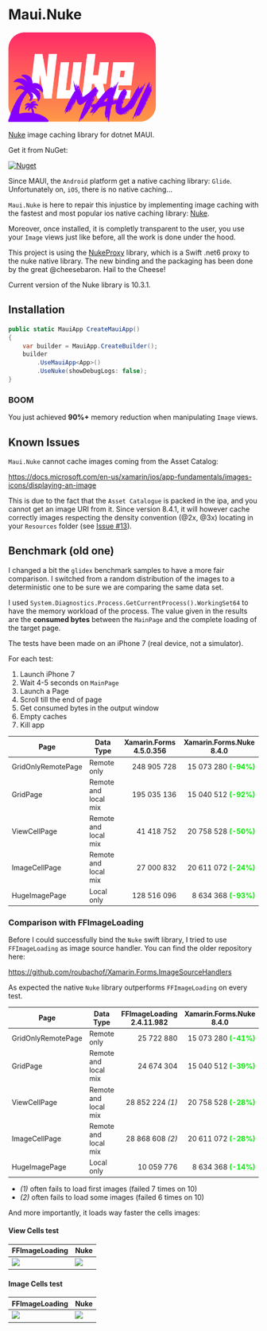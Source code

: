 # Maui.Nuke

<p align="left"><img src="__Docs__/nuke_big.png" height="180"/>

[Nuke](https://github.com/kean/Nuke/) image caching library for dotnet MAUI.

Get it from NuGet:

[![Nuget](https://img.shields.io/nuget/v/Sharpnado.Maui.Nuke.svg)](https://www.nuget.org/packages/sharpnado.maui.nuke)

Since MAUI, the `Android` platform get a native caching library: `Glide`.
Unfortunately on, `iOS`, there is no native caching...

`Maui.Nuke` is here to repair this injustice by implementing image caching with the fastest and most popular ios native caching library: [Nuke](https://github.com/kean/Nuke/).

Moreover, once installed, it is completly transparent to the user, you use your `Image` views just like before, all the work is done under the hood.

This project is using the [NukeProxy](https://github.com/roubachof/NukeProxy) library, which is a Swift .net6 proxy to the nuke native library. The new binding and the packaging has been done by the great @cheesebaron. Hail to the Cheese!

Current version of the Nuke library is 10.3.1.

## Installation

```csharp
public static MauiApp CreateMauiApp()
{
    var builder = MauiApp.CreateBuilder();
    builder
        .UseMauiApp<App>()
        .UseNuke(showDebugLogs: false);
}
```


### BOOM

You just achieved **90%+** memory reduction when manipulating ```Image``` views.


## Known Issues

`Maui.Nuke` cannot cache images coming from the Asset Catalog:

https://docs.microsoft.com/en-us/xamarin/ios/app-fundamentals/images-icons/displaying-an-image

This is due to the fact that the `Asset Catalogue` is packed in the ipa, and you cannot get an image URI from it.
Since version 8.4.1, it will however cache correctly images respecting the density convention (@2x, @3x) locating in your `Resources` folder (see [Issue #13](https://github.com/roubachof/Xamarin.Forms.Nuke/issues/13)).


## Benchmark (old one)

I changed a bit the ```glidex``` benchmark samples to have a more fair comparison. I switched from a random distribution of the images to a deterministic one to be sure we are comparing the same data set.

I used ```System.Diagnostics.Process.GetCurrentProcess().WorkingSet64``` to have the memory workload of the process. The value given in the results are the **consumed bytes** between the ```MainPage``` and the complete loading of the target page.

The tests have been made on an iPhone 7 (real device, not a simulator).

For each test:

1. Launch iPhone 7
2. Wait 4-5 seconds on ```MainPage```
3. Launch a Page
4. Scroll till the end of page
5. Get consumed bytes in the output window
6. Empty caches
7. Kill app


<table>
	<thead>
		<tr>
      		<th>Page</th>
      		<th>Data Type</th>
			<th>Xamarin.Forms 4.5.0.356</th>
      		<th>Xamarin.Forms.Nuke 8.4.0</th>
		</tr>
	</thead>
	<tbody>
		<tr>
			<td>GridOnlyRemotePage</td>
			<td>Remote only</td>
			<td align="right">248 905 728</td>
			<td align="right">15 073 280 <b><font color="greev">(-94%)</font></b></td>
		</tr>
		<tr>
			<td>GridPage</td>
			<td>Remote and local mix</td>
			<td align="right">195 035 136</td>
			<td align="right">15 040 512 <b><font color="greev">(-92%)</font></b></td>
		</tr>
		<tr>
			<td>ViewCellPage</td>
			<td>Remote and local mix</td>
			<td align="right">41 418 752</td>
			<td align="right">20 758 528 <b><font color="greev">(-50%)</font></b></td>
		</tr>
		<tr>
			<td>ImageCellPage</td>
			<td>Remote and local mix</td>
			<td align="right">27 000 832</td>
			<td align="right">20 611 072 <b><font color="greev">(-24%)</font></b></td>
		</tr>
		<tr>
			<td>HugeImagePage</td>
			<td>Local only</td>
			<td align="right">128 516 096</td>
			<td align="right">8 634 368 <b><font color="greev">(-93%)</font></b></td>
		</tr>
	</tbody>
</table>

### Comparison with FFImageLoading

Before I could successfully bind the `Nuke` swift library, I tried to use `FFImageLoading` as image source handler. You can find the older repository here: 

https://github.com/roubachof/Xamarin.Forms.ImageSourceHandlers

As expected the native `Nuke` library outperforms `FFImageLoading` on every test.

<table>
	<thead>
		<tr>
      		<th>Page</th>
      		<th>Data Type</th>
			<th>FFImageLoading 2.4.11.982</th>
      		<th>Xamarin.Forms.Nuke 8.4.0</th>
		</tr>
	</thead>
	<tbody>
		<tr>
			<td>GridOnlyRemotePage</td>
			<td>Remote only</td>
			<td align="right">25 722 880</td>
			<td align="right">15 073 280 <b><font color="greev">(-41%)</font></b></td>
		</tr>
		<tr>
			<td>GridPage</td>
			<td>Remote and local mix</td>
			<td align="right">24 674 304</td>
			<td align="right">15 040 512 <b><font color="greev">(-39%)</font></b></td>
		</tr>
		<tr>
			<td>ViewCellPage</td>
			<td>Remote and local mix</td>
			<td align="right">28 852 224 <i>(1)</i></td>
			<td align="right">20 758 528 <b><font color="greev">(-28%)</font></b></td>
		</tr>
		<tr>
			<td>ImageCellPage</td>
			<td>Remote and local mix</td>
			<td align="right">28 868 608 <i>(2)</i></td>
			<td align="right">20 611 072 <b><font color="greev">(-28%)</font></b></td>
		</tr>
		<tr>
			<td>HugeImagePage</td>
			<td>Local only</td>
			<td align="right">10 059 776</td>
			<td align="right">8 634 368 <b><font color="greev">(-14%)</font></b></td>
		</tr>
	</tbody>
</table>

* *(1)* often fails to load first images (failed 7 times on 10)
* *(2)* often fails to load some images (failed 6 times on 10)


And more importantly, it loads way faster the cells images:

#### View Cells test

<table>
	<thead>
		<tr>
			<th>FFImageLoading</th>
			<th>Nuke</th>
		</tr>
	</thead>
	<tbody>
		<tr>
			<td><img src="__Docs__/ffil_view_cells.gif" width="300" /></td>
			<td><img src="__Docs__/nukex_view_cells.gif" width="300" /></td>
		</tr>
  </tbody>
</table>

#### Image Cells test

<table>
	<thead>
		<tr>
			<th>FFImageLoading</th>
			<th>Nuke</th>
		</tr>
	</thead>
	<tbody>
		<tr>
			<td><img src="__Docs__/ffil_image_cells.gif" width="300" /></td>
			<td><img src="__Docs__/nukex_image_cells.gif" width="300" /></td>
		</tr>
  </tbody>
</table>
